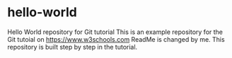 # hello-world
Hello World repository for Git tutorial
This is an example repository for the Git tutoial on https://www.w3schools.com
ReadMe is changed by me.
This repository is built step by step in the tutorial.
